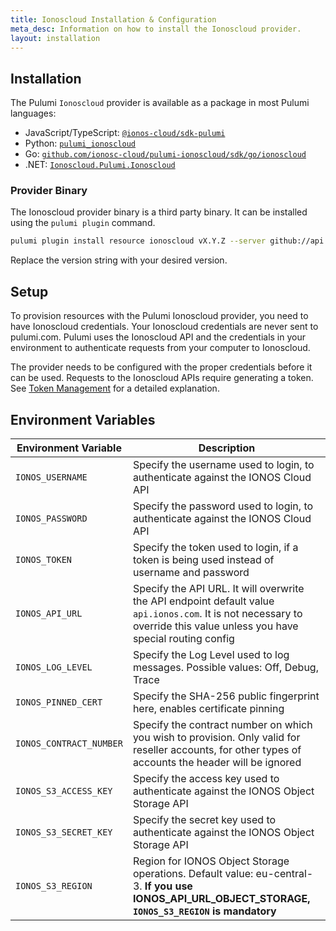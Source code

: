 ```yaml
---
title: Ionoscloud Installation & Configuration
meta_desc: Information on how to install the Ionoscloud provider.
layout: installation
---
```


## Installation

The Pulumi `Ionoscloud` provider is available as a package in most Pulumi languages:

* JavaScript/TypeScript: [`@ionos-cloud/sdk-pulumi`](https://www.npmjs.com/package/@ionos-cloud/sdk-pulumi)
* Python: [`pulumi_ionoscloud`](https://pypi.org/project/pulumi-ionoscloud)
* Go: [`github.com/ionosc-cloud/pulumi-ionoscloud/sdk/go/ionoscloud`](https://pkg.go.dev/github.com/ionos-cloud/pulumi-ionoscloud/sdk)
* .NET: [`Ionoscloud.Pulumi.Ionoscloud`](https://www.nuget.org/packages/Ionoscloud.pulumi.ionoscloud/)

### Provider Binary

The Ionoscloud provider binary is a third party binary. It can be installed using the `pulumi plugin` command.

```bash
pulumi plugin install resource ionoscloud vX.Y.Z --server github://api.github.com/ionos-cloud/pulumi-ionoscloud
```

Replace the version string with your desired version.

## Setup

To provision resources with the Pulumi Ionoscloud provider, you need to have Ionoscloud credentials.
Your Ionoscloud credentials are never sent to pulumi.com. Pulumi uses the Ionoscloud API and the credentials in your environment to authenticate requests from your computer to Ionoscloud.

The provider needs to be configured with the proper credentials before it can be used. Requests to the Ionoscloud APIs require generating a token. See [Token Management](https://docs.ionos.com/cloud/set-up-ionos-cloud/management/token-management) for a detailed explanation.

## Environment Variables

| Environment Variable    | Description                                                                                                                                                              |
|-------------------------|--------------------------------------------------------------------------------------------------------------------------------------------------------------------------|
| `IONOS_USERNAME`        | Specify the username used to login, to authenticate against the IONOS Cloud API                                                                                          |
| `IONOS_PASSWORD`        | Specify the password used to login, to authenticate against the IONOS Cloud API                                                                                          |
| `IONOS_TOKEN`           | Specify the token used to login, if a token is being used instead of username and password                                                                               |
| `IONOS_API_URL`         | Specify the API URL. It will overwrite the API endpoint default value `api.ionos.com`. It is not necessary to override this value unless you have special routing config |
| `IONOS_LOG_LEVEL`       | Specify the Log Level used to log messages. Possible values: Off, Debug, Trace                                                                                           |
| `IONOS_PINNED_CERT`     | Specify the SHA-256 public fingerprint here, enables certificate pinning                                                                                                 |
| `IONOS_CONTRACT_NUMBER` | Specify the contract number on which you wish to provision. Only valid for reseller accounts, for other types of accounts the header will be ignored                     |
| `IONOS_S3_ACCESS_KEY`   | Specify the access key used to authenticate against the IONOS Object Storage API                                                                                         |
| `IONOS_S3_SECRET_KEY`   | Specify the secret key used to authenticate against the IONOS Object Storage API                                                                                         |
| `IONOS_S3_REGION`       | Region for IONOS Object Storage operations. Default value: eu-central-3. **If you use IONOS_API_URL_OBJECT_STORAGE, `IONOS_S3_REGION` is mandatory**    

